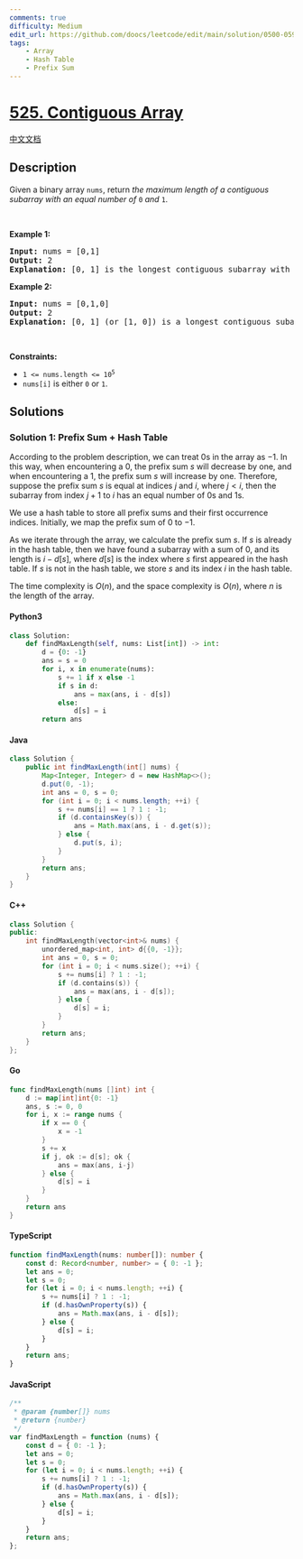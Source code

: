 ```yaml
---
comments: true
difficulty: Medium
edit_url: https://github.com/doocs/leetcode/edit/main/solution/0500-0599/0525.Contiguous%20Array/README_EN.md
tags:
    - Array
    - Hash Table
    - Prefix Sum
---
```


<!-- problem:start -->

# [525. Contiguous Array](https://leetcode.com/problems/contiguous-array)

[中文文档](/solution/0500-0599/0525.Contiguous%20Array/README.md)

## Description

<!-- description:start -->

<p>Given a binary array <code>nums</code>, return <em>the maximum length of a contiguous subarray with an equal number of </em><code>0</code><em> and </em><code>1</code>.</p>

<p>&nbsp;</p>
<p><strong class="example">Example 1:</strong></p>

<pre>
<strong>Input:</strong> nums = [0,1]
<strong>Output:</strong> 2
<strong>Explanation:</strong> [0, 1] is the longest contiguous subarray with an equal number of 0 and 1.
</pre>

<p><strong class="example">Example 2:</strong></p>

<pre>
<strong>Input:</strong> nums = [0,1,0]
<strong>Output:</strong> 2
<strong>Explanation:</strong> [0, 1] (or [1, 0]) is a longest contiguous subarray with equal number of 0 and 1.
</pre>

<p>&nbsp;</p>
<p><strong>Constraints:</strong></p>

<ul>
	<li><code>1 &lt;= nums.length &lt;= 10<sup>5</sup></code></li>
	<li><code>nums[i]</code> is either <code>0</code> or <code>1</code>.</li>
</ul>

<!-- description:end -->

## Solutions

<!-- solution:start -->

### Solution 1: Prefix Sum + Hash Table

According to the problem description, we can treat $0$s in the array as $-1$. In this way, when encountering a $0$, the prefix sum $s$ will decrease by one, and when encountering a $1$, the prefix sum $s$ will increase by one. Therefore, suppose the prefix sum $s$ is equal at indices $j$ and $i$, where $j < i$, then the subarray from index $j + 1$ to $i$ has an equal number of $0$s and $1$s.

We use a hash table to store all prefix sums and their first occurrence indices. Initially, we map the prefix sum of $0$ to $-1$.

As we iterate through the array, we calculate the prefix sum $s$. If $s$ is already in the hash table, then we have found a subarray with a sum of $0$, and its length is $i - d[s]$, where $d[s]$ is the index where $s$ first appeared in the hash table. If $s$ is not in the hash table, we store $s$ and its index $i$ in the hash table.

The time complexity is $O(n)$, and the space complexity is $O(n)$, where $n$ is the length of the array.

<!-- tabs:start -->

#### Python3

```python
class Solution:
    def findMaxLength(self, nums: List[int]) -> int:
        d = {0: -1}
        ans = s = 0
        for i, x in enumerate(nums):
            s += 1 if x else -1
            if s in d:
                ans = max(ans, i - d[s])
            else:
                d[s] = i
        return ans
```

#### Java

```java
class Solution {
    public int findMaxLength(int[] nums) {
        Map<Integer, Integer> d = new HashMap<>();
        d.put(0, -1);
        int ans = 0, s = 0;
        for (int i = 0; i < nums.length; ++i) {
            s += nums[i] == 1 ? 1 : -1;
            if (d.containsKey(s)) {
                ans = Math.max(ans, i - d.get(s));
            } else {
                d.put(s, i);
            }
        }
        return ans;
    }
}
```

#### C++

```cpp
class Solution {
public:
    int findMaxLength(vector<int>& nums) {
        unordered_map<int, int> d{{0, -1}};
        int ans = 0, s = 0;
        for (int i = 0; i < nums.size(); ++i) {
            s += nums[i] ? 1 : -1;
            if (d.contains(s)) {
                ans = max(ans, i - d[s]);
            } else {
                d[s] = i;
            }
        }
        return ans;
    }
};
```

#### Go

```go
func findMaxLength(nums []int) int {
	d := map[int]int{0: -1}
	ans, s := 0, 0
	for i, x := range nums {
		if x == 0 {
			x = -1
		}
		s += x
		if j, ok := d[s]; ok {
			ans = max(ans, i-j)
		} else {
			d[s] = i
		}
	}
	return ans
}
```

#### TypeScript

```ts
function findMaxLength(nums: number[]): number {
    const d: Record<number, number> = { 0: -1 };
    let ans = 0;
    let s = 0;
    for (let i = 0; i < nums.length; ++i) {
        s += nums[i] ? 1 : -1;
        if (d.hasOwnProperty(s)) {
            ans = Math.max(ans, i - d[s]);
        } else {
            d[s] = i;
        }
    }
    return ans;
}
```

#### JavaScript

```js
/**
 * @param {number[]} nums
 * @return {number}
 */
var findMaxLength = function (nums) {
    const d = { 0: -1 };
    let ans = 0;
    let s = 0;
    for (let i = 0; i < nums.length; ++i) {
        s += nums[i] ? 1 : -1;
        if (d.hasOwnProperty(s)) {
            ans = Math.max(ans, i - d[s]);
        } else {
            d[s] = i;
        }
    }
    return ans;
};
```

<!-- tabs:end -->

<!-- solution:end -->

<!-- problem:end -->
